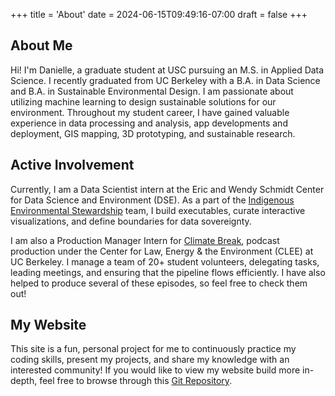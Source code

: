 +++
title = 'About'
date = 2024-06-15T09:49:16-07:00
draft = false
+++

## About Me

Hi! I'm Danielle, a graduate student at USC pursuing an M.S. in Applied Data Science. I recently graduated from UC Berkeley with a B.A. in Data Science and B.A. in Sustainable Environmental Design. I am passionate about utilizing machine learning to design sustainable solutions for our environment. Throughout my student career, I have gained valuable experience in data processing and analysis, app developments and deployment, GIS mapping, 3D prototyping, and sustainable research.

## Active Involvement
Currently, I am a Data Scientist intern at the Eric and Wendy Schmidt Center for Data Science and Environment (DSE). As a part of the <a href="https://dse.berkeley.edu/programs/co-design-environmental-stewardship" target="_blank" rel="noopener noreferrer">Indigenous Environmental Stewardship</a> team, I build executables, curate interactive visualizations, and define boundaries for data sovereignty.

I am also a Production Manager Intern for <a href="https://climatebreak.org" target="_blank" rel="noopener noreferrer">Climate Break</a>, podcast production under the Center for Law, Energy & the Environment (CLEE) at UC Berkeley. I manage a team of 20+ student volunteers, delegating tasks, leading meetings, and ensuring that the pipeline flows efficiently. I have also helped to produce several of these episodes, so feel free to check them out!

## My Website
This site is a fun, personal project for me to continuously practice my coding skills, present my projects, and share my knowledge with an interested community! If you would like to view my website build more in-depth, feel free to browse through this <a href="https://github.com/danilouie/blog/tree/main/daniellelouieblog" target="_blank" rel="noopener noreferrer">Git Repository</a>.
